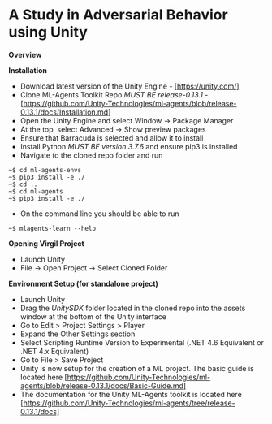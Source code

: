 # A Study in Adversarial Behavior using Unity

**Overview**

**Installation**

- Download latest version of the Unity Engine - [https://unity.com/]
- Clone ML-Agents Toolkit Repo *MUST BE release-0.13.1* - [https://github.com/Unity-Technologies/ml-agents/blob/release-0.13.1/docs/Installation.md]
- Open the Unity Engine and select Window -> Package Manager
- At the top, select Advanced -> Show preview packages
- Ensure that Barracuda is selected and allow it to install
- Install Python *MUST BE version 3.7.6* and ensure pip3 is installed
- Navigate to the cloned repo folder and run
```
~$ cd ml-agents-envs
~$ pip3 install -e ./
~$ cd ..
~$ cd ml-agents
~$ pip3 install -e ./
```
- On the command line you should be able to run
```
~$ mlagents-learn --help
```

**Opening Virgil Project**
- Launch Unity
- File -> Open Project -> Select Cloned Folder

**Environment Setup (for standalone project)**
- Launch Unity
- Drag the *UnitySDK* folder located in the cloned repo into the assets window at the bottom of the Unity interface
- Go to Edit > Project Settings > Player
- Expand the Other Settings section
- Select Scripting Runtime Version to Experimental (.NET 4.6 Equivalent or .NET 4.x Equivalent)
- Go to File > Save Project
- Unity is now setup for the creation of a ML project. The basic guide is located here [https://github.com/Unity-Technologies/ml-agents/blob/release-0.13.1/docs/Basic-Guide.md]
- The documentation for the Unity ML-Agents toolkit is located here [https://github.com/Unity-Technologies/ml-agents/tree/release-0.13.1/docs]
